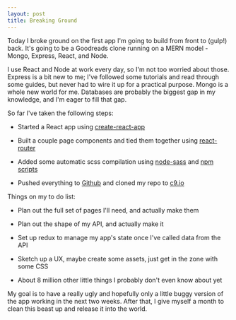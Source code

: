 ```yaml
---
layout: post
title: Breaking Ground
---
```


Today I broke ground on the first app I'm going to build from front to (gulp!) back. It's going to be a Goodreads clone running on a MERN model - Mongo, Express, React, and Node.

I use React and Node at work every day, so I'm not too worried about those. Express is a bit new to me; I've followed some tutorials and read through some guides, but never had to wire it up for a practical purpose. Mongo is a whole new world for me. Databases are probably the biggest gap in my knowledge, and I'm eager to fill that gap.

So far I've taken the following steps:

* Started a React app using [create-react-app](https://github.com/facebookincubator/create-react-app)

* Built a couple page components and tied them together using [react-router](https://github.com/ReactTraining/react-router)
* Added some automatic scss compilation using [node-sass](https://github.com/sass/node-sass) and [npm scripts](https://css-tricks.com/why-npm-scripts/)

* Pushed everything to [Github](https://github.com/timothyjellison/Library_App) and cloned my repo to  [c9.io](https://ide.c9.io/timothyjellison/library_app)

Things on my to do list:

* Plan out the full set of pages I'll need, and actually make them

* Plan out the shape of my API, and actually make it

* Set up redux to manage my app's state once I've called data from the API

* Sketch up a UX, maybe create some assets, just get in the zone with some CSS

* About 8 million other little things I probably don't even know about yet

My goal is to have a really ugly and hopefully only a little buggy version of the app working in the next two weeks. After that, I give myself a month to clean this beast up and release it into the world.
